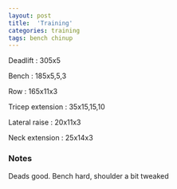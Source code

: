 ```yaml
---
layout: post
title:  'Training'
categories: training
tags: bench chinup
---
```


Deadlift  :  305x5

Bench : 185x5,5,3

Row : 165x11x3

Tricep extension  :  35x15,15,10

Lateral raise  :  20x11x3

Neck extension  :  25x14x3

### Notes

Deads good. Bench hard, shoulder a bit tweaked
